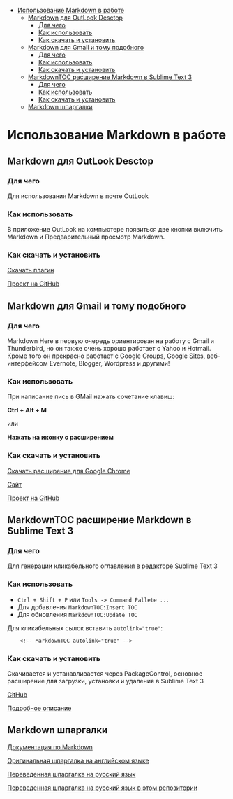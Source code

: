 
<!-- MarkdownTOC autolink="true" -->

- [Использование Markdown в работе](#%D0%98%D1%81%D0%BF%D0%BE%D0%BB%D1%8C%D0%B7%D0%BE%D0%B2%D0%B0%D0%BD%D0%B8%D0%B5-markdown-%D0%B2-%D1%80%D0%B0%D0%B1%D0%BE%D1%82%D0%B5)
	- [Markdown для OutLook Desctop](#markdown-%D0%B4%D0%BB%D1%8F-outlook-desctop)
		- [Для чего](#%D0%94%D0%BB%D1%8F-%D1%87%D0%B5%D0%B3%D0%BE)
		- [Как использовать](#%D0%9A%D0%B0%D0%BA-%D0%B8%D1%81%D0%BF%D0%BE%D0%BB%D1%8C%D0%B7%D0%BE%D0%B2%D0%B0%D1%82%D1%8C)
		- [Как скачать и установить](#%D0%9A%D0%B0%D0%BA-%D1%81%D0%BA%D0%B0%D1%87%D0%B0%D1%82%D1%8C-%D0%B8-%D1%83%D1%81%D1%82%D0%B0%D0%BD%D0%BE%D0%B2%D0%B8%D1%82%D1%8C)
	- [Markdown для Gmail и тому подобного](#markdown-%D0%B4%D0%BB%D1%8F-gmail-%D0%B8-%D1%82%D0%BE%D0%BC%D1%83-%D0%BF%D0%BE%D0%B4%D0%BE%D0%B1%D0%BD%D0%BE%D0%B3%D0%BE)
		- [Для чего](#%D0%94%D0%BB%D1%8F-%D1%87%D0%B5%D0%B3%D0%BE-1)
		- [Как использовать](#%D0%9A%D0%B0%D0%BA-%D0%B8%D1%81%D0%BF%D0%BE%D0%BB%D1%8C%D0%B7%D0%BE%D0%B2%D0%B0%D1%82%D1%8C-1)
		- [Как скачать и установить](#%D0%9A%D0%B0%D0%BA-%D1%81%D0%BA%D0%B0%D1%87%D0%B0%D1%82%D1%8C-%D0%B8-%D1%83%D1%81%D1%82%D0%B0%D0%BD%D0%BE%D0%B2%D0%B8%D1%82%D1%8C-1)
	- [Markdown​TOC расширение Markdown в Sublime Text 3](#markdown%E2%80%8Btoc-%D1%80%D0%B0%D1%81%D1%88%D0%B8%D1%80%D0%B5%D0%BD%D0%B8%D0%B5-markdown-%D0%B2-sublime-text-3)
		- [Для чего](#%D0%94%D0%BB%D1%8F-%D1%87%D0%B5%D0%B3%D0%BE-2)
		- [Как использовать](#%D0%9A%D0%B0%D0%BA-%D0%B8%D1%81%D0%BF%D0%BE%D0%BB%D1%8C%D0%B7%D0%BE%D0%B2%D0%B0%D1%82%D1%8C-2)
		- [Как скачать и установить](#%D0%9A%D0%B0%D0%BA-%D1%81%D0%BA%D0%B0%D1%87%D0%B0%D1%82%D1%8C-%D0%B8-%D1%83%D1%81%D1%82%D0%B0%D0%BD%D0%BE%D0%B2%D0%B8%D1%82%D1%8C-2)
	- [Markdown шпаргалки](#markdown-%D1%88%D0%BF%D0%B0%D1%80%D0%B3%D0%B0%D0%BB%D0%BA%D0%B8)

<!-- /MarkdownTOC -->

# Использование Markdown в работе

## Markdown для OutLook Desctop 

### Для чего 

Для использования Markdown в почте OutLook

### Как использовать
В приложение OutLook на компьютере появиться две кнопки включить Markdown и Предварительный просмотр Markdown.

### Как скачать и установить

[Скачать плагин](https://github.com/mmanela/MarkdownOutlook/releases/)

[Проект на GitHub](https://github.com/mmanela/MarkdownOutlook)

## Markdown для Gmail и тому подобного

### Для чего 

Markdown Here в первую очередь ориентирован на работу с Gmail и Thunderbird, но он также очень хорошо работает с Yahoo и Hotmail. Кроме того он прекрасно работает с Google Groups,  Google Sites, веб-интерфейсом Evernote, Blogger, Wordpress и другими!

### Как использовать

При написание пись в GMail нажать сочетание клавиш:

**Ctrl + Alt + M**

или 

**Нажать на иконку с расширением**

### Как скачать и установить

[Скачать расширение для Google Chrome](https://chrome.google.com/webstore/detail/markdown-here/elifhakcjgalahccnjkneoccemfahfoa)

[Сайт](https://markdown-here.com/)

[Проект на GitHub](https://github.com/mmanela/MarkdownOutlook)


## Markdown​TOC расширение Markdown в Sublime Text 3

### Для чего

Для генерации кликабельного оглавления в редакторе Sublime Text 3

### Как использовать

* `Ctrl + Shift + P` или `Tools -> Command Pallete ...`
* Для добавления `MarkdownTOC:Insert TOC`
* Для обновления `MarkdownTOC:Update TOC`

Для кликабельных сылок вставить `autolink="true"`:
		
		<!-- MarkdownTOC autolink="true" -->


### Как скачать и установить

Скачивается и устанавливается через PackageControl, основное расширение для загрузки, установки и удаления в Sublime Text 3


[GitHub](https://github.com/ekalinin/github-markdown-toc)

[Подробное описание](https://packagecontrol.io/packages/MarkdownTOC#markdown-table-of-contents-generators)


## Markdown шпаргалки

[Документация по Markdown](https://docs.github.com/en/free-pro-team@latest/github/writing-on-github/basic-writing-and-formatting-syntax)

[Оригинальная шпаргалка на английском языке](https://github.com/adam-p/markdown-here/wiki/Markdown-Cheatsheet)

[Переведенная шпаргалка на русский язык](https://github.com/sandino/Markdown-Cheatsheet)

[Переведенная шпаргалка на русский язык в этом репозитории](./Markdown-Cheatsheet-ru.md)
